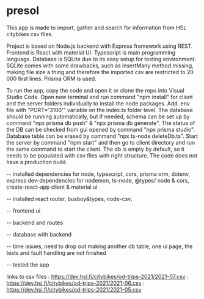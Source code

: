 # presol

This app is made to import, gather and search for information from HSL citybikes csv files. 

Project is based on Node.js backend with Express framework using REST. Frontend is React with material UI. Typescript is main programming language. Database is SQLite due to its easy setup for testing environment. SQLite comes with some drawbacks, such as insertMany method missing, making file size a thing and therefore the imported csv are restricted to 20 000 first lines. Prisma ORM is used.


To run the app, copy the code and open it or clone the repo into Visual Studio Code. Open new terminal and run command "npm install" for client and the server folders individually to install the node packages. Add .env file with "PORT='3100'" variable on the index.ts folder level. The database should be running automatically, but if needed, schema can be set up by command "npx prisma db push" & "npx prisma db generate". The status of the DB can be checked from gui opened by command "npx prisma studio". Database table can be erased by command "npx ts-node deleteDb.ts". Start the server by command "npm start" and then go to client directory and run the same command to start the client. The db is empty by default, so it needs to be populated with csv files with right structure. The code does not have a production build. 

 -- installed dependencies for node, typescript, cors, prisma orm, dotenv, express
                  dev-dependencies for nodemon, ts-node, @types/ node & cors, 
                  create-react-app client & material ui 

 -- installed react router, busboy&types, node-csv, 

 -- frontend ui

 -- backend and routes

 -- database with backend

 -- time issues, need to drop out making another db table, one ui page, the tests and fault handling are not finished

 -- tested the app

links to csv files  : https://dev.hsl.fi/citybikes/od-trips-2021/2021-07.csv 
                    : https://dev.hsl.fi/citybikes/od-trips-2021/2021-06.csv
                    : https://dev.hsl.fi/citybikes/od-trips-2021/2021-05.csv

